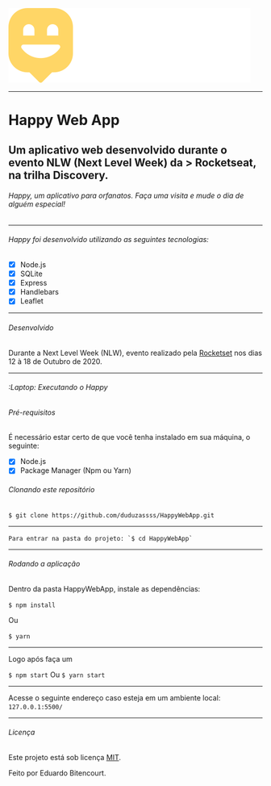 ![Logotipo Happy](/public/images/logo.svg)

_________________

# Happy Web App

## Um aplicativo web desenvolvido durante o evento NLW (Next Level Week) da > Rocketseat, na trilha Discovery.

###### Happy, um aplicativo para orfanatos. Faça uma visita e mude o dia de alguém especial!

_________________

###### Happy foi desenvolvido utilizando as seguintes tecnologias:

- [x] Node.js
- [x] SQLite
- [x] Express
- [x] Handlebars
- [x] Leaflet

_________________

###### Desenvolvido

Durante a Next Level Week (NLW), evento realizado pela [Rocketset](https://rocketseat.com.br/) nos dias 12 à 18 de Outubro de 2020.

_________________

###### :Laptop: Executando o Happy

###### Pré-requisitos

É necessário estar certo de que você tenha instalado em sua máquina, o seguinte:

- [x] Node.js
- [x] Package Manager (Npm ou Yarn)

###### Clonando este repositório

`$ git clone https://github.com/duduzassss/HappyWebApp.git`
_________________

``Para entrar na pasta do projeto: `$ cd HappyWebApp` ``
_________________

###### Rodando a aplicação

Dentro da pasta HappyWebApp, instale as dependências:

`$ npm install`

Ou

`$ yarn`
_________________

Logo após faça um

`$ npm start` Ou `$ yarn start`
_________________

Acesse o seguinte endereço caso esteja em um ambiente local: `127.0.0.1:5500/`
_________________

###### Licença

Este projeto está sob licença [MIT](https://github.com/duduzassss/HappyWebApp/blob/main/LICENSE).

Feito por Eduardo Bitencourt.




